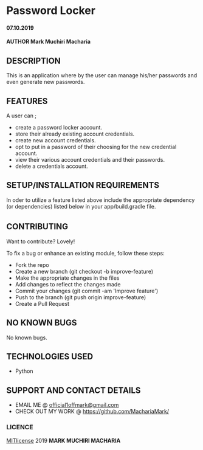 # Password Locker

#### 07.10.2019

#### AUTHOR **Mark Muchiri Macharia**

## DESCRIPTION
This is an application where by the user can manage his/her passwords and even generate new passwords.

## FEATURES
A user can ;
* create a password locker account.
* store their already existing account credentials.
* create new account credentials.
* opt to put in a password of their choosing for the new credential account.
* view their various account credentials and their passwords.
* delete a credentials account.

## SETUP/INSTALLATION REQUIREMENTS
In oder to utilize a feature listed above include the appropriate dependency (or dependencies) listed below in your app/build.gradle file.
###### 
    
## CONTRIBUTING
Want to contribute? Lovely!

To fix a bug or enhance an existing module, follow these steps:

* Fork the repo
* Create a new branch (git checkout -b improve-feature)
* Make the appropriate changes in the files
* Add changes to reflect the changes made
* Commit your changes (git commit -am 'Improve feature')
* Push to the branch (git push origin improve-feature)
* Create a Pull Request

## NO KNOWN BUGS
No known bugs.

## TECHNOLOGIES USED
* Python

## SUPPORT AND CONTACT DETAILS
* EMAIL ME @ official1offmark@gmail.com
* CHECK OUT MY WORK @ https://github.com/MachariaMark/

### LICENCE
[MITlicense](LICENSE) 2019 **MARK MUCHIRI MACHARIA**